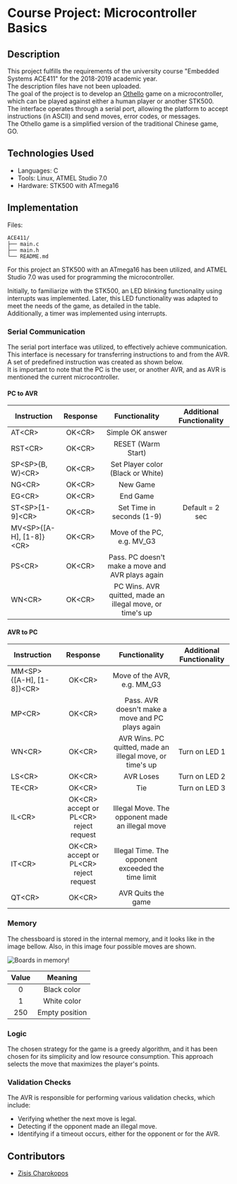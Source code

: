 # Course Project: Microcontroller Basics

## Description

This project fulfills the requirements of the university course "Embedded Systems ACE411" for the 2018-2019 academic year.  
The description files have not been uploaded.  
The goal of the project is to develop an [Othello](https://hewgill.com/othello/) game on a microcontroller, which can be played against either a human player or another STK500.  
The interface operates through a serial port, allowing the platform to accept instructions (in ASCII) and send moves, error codes, or messages.  
The Othello game is a simplified version of the traditional Chinese game, GO.

## Technologies Used

- Languages: C
- Tools: Linux, ATMEL Studio 7.0
- Hardware: STK500 with ATmega16

## Implementation

Files:

```text
ACE411/
├── main.c
├── main.h
└── README.md
```

For this project an STK500 with an ATmega16 has been utilized, and ATMEL Studio 7.0 was used for programming the microcontroller.

Initially, to familiarize with the STK500, an LED blinking functionality using interrupts was implemented. Later, this LED functionality was adapted to meet the needs of the game, as detailed in the table.  
Additionally, a timer was implemented using interrupts.

### Serial Communication

The serial port interface was utilized, to effectively achieve communication. This interface is necessary for transferring instructions to and from the AVR.  
A set of predefined instruction was created as shown below.  
It is important to note that the PC is the user, or another AVR, and as AVR is mentioned the current microcontroller.

#### PC to AVR  

| Instruction | Response | Functionality | Additional Functionality |
|---|:---:|:---:|:---:|
| AT\<CR> | OK\<CR> | Simple OK answer |  |
| RST\<CR> | OK\<CR> | RESET (Warm Start) |  |
| SP\<SP>{B, W}\<CR> | OK\<CR> | Set Player color (Black or White) |  |
| NG\<CR> | OK\<CR> | New Game |  |
| EG\<CR> | OK\<CR> | End Game |  |
| ST\<SP>[1-9]\<CR> | OK\<CR> | Set Time in seconds (1-9) | Default = 2 sec |
| MV\<SP>{[A-H], [1-8]}\<CR> | OK\<CR> | Move of the PC, e.g. MV_G3 |  |
| PS\<CR> | OK\<CR> | Pass. PC doesn't make a move and AVR plays again |  |
| WN\<CR> | OK\<CR> | PC Wins. AVR quitted, made an illegal move, or time's up |  |

#### AVR to PC  

| Instruction | Response | Functionality | Additional Functionality |
|---|:---:|:---:|:---:|
| MM\<SP>{[A-H], [1-8]}\<CR> | OK\<CR> | Move of the AVR, e.g. MM_G3 |  |
| MP\<CR> | OK\<CR> | Pass. AVR doesn't make a move and PC plays again |  |
| WN\<CR> | OK\<CR> | AVR Wins. PC quitted, made an illegal move, or time's up | Turn on LED 1 |
| LS\<CR> | OK\<CR> | AVR Loses | Turn on LED 2 |
| TE\<CR> | OK\<CR> | Tie | Turn on LED 3 |
| IL\<CR> | OK\<CR> accept or PL\<CR> reject request | Illegal Move. The opponent made an illegal move |  |
| IT\<CR> | OK\<CR> accept or PL\<CR> reject request | Illegal Time. The opponent exceeded the time limit |  |
| QT\<CR> | OK\<CR> | AVR Quits the game |  |

### Memory

The chessboard is stored in the internal memory, and it looks like in the image bellow. Also, in this image four possible moves are shown.  

![Boards in memory!](/ACE411/memory.jpg "Boards in memory")  

| Value | Meaning |
|:---:|:---:|
| 0 | Black color |
| 1 | White color |
| 250 | Empty position |

### Logic

The chosen strategy for the game is a greedy algorithm, and it has been chosen for its simplicity and low resource consumption. This approach selects the move that maximizes the player's points.

### Validation Checks

The AVR is responsible for performing various validation checks, which include:  

- Verifying whether the next move is legal.
- Detecting if the opponent made an illegal move.
- Identifying if a timeout occurs, either for the opponent or for the AVR.

## Contributors

- [Zisis Charokopos](https://github.com/zisxar)
